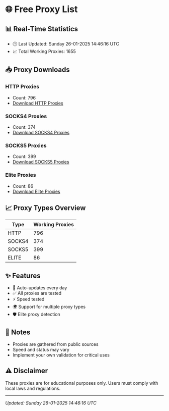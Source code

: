 # 🌐 Free Proxy List

## 📊 Real-Time Statistics
- 🕒 Last Updated: Sunday 26-01-2025 14:46:16 UTC
- 📈 Total Working Proxies: 1655

## 📥 Proxy Downloads

### HTTP Proxies
- Count: 796
- [Download HTTP Proxies](https://raw.githubusercontent.com/ZoniBoy00/proxy-lists/master/http_proxies.txt)

### SOCKS4 Proxies
- Count: 374
- [Download SOCKS4 Proxies](https://raw.githubusercontent.com/ZoniBoy00/proxy-lists/master/socks4_proxies.txt)

### SOCKS5 Proxies
- Count: 399
- [Download SOCKS5 Proxies](https://raw.githubusercontent.com/ZoniBoy00/proxy-lists/master/socks5_proxies.txt)

### Elite Proxies
- Count: 86
- [Download Elite Proxies](https://raw.githubusercontent.com/ZoniBoy00/proxy-lists/master/elite_proxies.txt)

## 📈 Proxy Types Overview

| Type | Working Proxies |
|------|----------------|
| HTTP | 796 |
| SOCKS4 | 374 |
| SOCKS5 | 399 |
| ELITE | 86 |

## ✨ Features
- 🔄 Auto-updates every day
- ✅ All proxies are tested
- ⚡ Speed tested
- 🌍 Support for multiple proxy types
- 🛡️ Elite proxy detection

## 📝 Notes
- Proxies are gathered from public sources
- Speed and status may vary
- Implement your own validation for critical uses

## ⚠️ Disclaimer
These proxies are for educational purposes only. Users must comply with local laws and regulations.

---
*Updated: Sunday 26-01-2025 14:46:16 UTC*